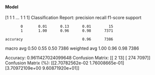 #### Model
[1 1 1 ... 1 1 1]
Classification Report:
              precision    recall  f1-score   support

           0       0.01      0.13      0.01        15
           1       1.00      0.96      0.98      7371

    accuracy                           0.96      7386
   macro avg       0.50      0.55      0.50      7386
weighted avg       1.00      0.96      0.98      7386

Accuracy: 0.9611427024099648
Confusion Matrix:
[[   2   13]
 [ 274 7097]]
Confusion Matrix (%):
[[2.70782562e-02 1.76008665e-01]
 [3.70972109e+00 9.60871920e+01]]
